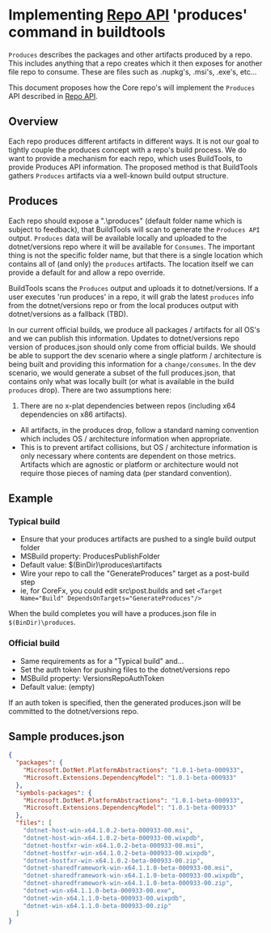 # Implementing [Repo API](RepoCompose.md) 'produces' command in buildtools

`Produces` describes the packages and other artifacts produced by a repo.  This includes anything that a repo creates which it then exposes for another file repo to consume.  These are files such as .nupkg's, .msi's, .exe's, etc...

This document proposes how the Core repo's will implement the `Produces` API described in [Repo API](RepoCompose.md).

## Overview

Each repo produces different artifacts in different ways.  It is not our goal to tightly couple the produces concept with a repo's build process.  We do want to provide a mechanism for each repo, which uses BuildTools, to provide Produces API information.  The proposed method is that BuildTools gathers `Produces` artifacts via a well-known build output structure.

## Produces

Each repo should expose a ".\produces" (default folder name which is subject to feedback), that BuildTools will scan to generate the `Produces API` output.  `Produces` data will be available locally and uploaded to the dotnet/versions repo where it will be available for `Consumes`.  The important thing is not the specific folder name, but that there is a single location which contains all of (and only) the `produces` artifacts.  The location itself we can provide a default for and allow a repo override.

BuildTools scans the `Produces` output and uploads it to dotnet/versions.  If a user executes 'run produces' in a repo, it will grab the latest `produces` info from the dotnet/versions repo or from the local produces output with dotnet/versions as a fallback (TBD).

In our current official builds, we produce all packages / artifacts for all OS's and we can publish this information.  Updates to dotnet/versions repo version of produces.json should only come from official builds.  We should be able to support the dev scenario where a single platform / architecture is being built and providing this information for a `change/consumes`. In the dev scenario, we would generate a subset of the full produces.json, that contains only what was locally built (or what is available in the build `produces` drop).  There are two assumptions here:

1. There are no x-plat dependencies between repos (including x64 dependencies on x86 artifacts).
- All artifacts, in the produces drop, follow a standard naming convention which includes OS / architecture information when appropriate.  
 -  This is to prevent artifact collisions, but OS / architecture information is only necessary where contents are dependent on those metrics.  Artifacts which are agnostic or platform or architecture would not require those pieces of naming data (per standard convention).

## Example

### Typical build

- Ensure that your produces artifacts are pushed to a single build output folder
 - MSBuild property: ProducesPublishFolder
 - Default value: $(BinDir)\produces\artifacts
- Wire your repo to call the "GenerateProduces" target as a post-build step
 - ie, for CoreFx, you could edit src\post.builds and set `<Target Name="Build" DependsOnTargets="GenerateProduces"/>`
 
When the build completes you will have a produces.json file in `$(BinDir)\produces`.

### Official build

- Same requirements as for a "Typical build" and...
- Set the auth token for pushing files to the dotnet/versions repo
 - MSBuild property: VersionsRepoAuthToken
 - Default value: (empty)

If an auth token is specified, then the generated produces.json will be committed to the dotnet/versions repo.

## Sample produces.json
``` json
{
  "packages": {
    "Microsoft.DotNet.PlatformAbstractions": "1.0.1-beta-000933",
    "Microsoft.Extensions.DependencyModel": "1.0.1-beta-000933"
  },
  "symbols-packages": {
    "Microsoft.DotNet.PlatformAbstractions": "1.0.1-beta-000933",
    "Microsoft.Extensions.DependencyModel": "1.0.1-beta-000933"
  },
  "files": [
    "dotnet-host-win-x64.1.0.2-beta-000933-00.msi",
    "dotnet-host-win-x64.1.0.2-beta-000933-00.wixpdb",
    "dotnet-hostfxr-win-x64.1.0.2-beta-000933-00.msi",
    "dotnet-hostfxr-win-x64.1.0.2-beta-000933-00.wixpdb",
    "dotnet-hostfxr-win-x64.1.0.2-beta-000933-00.zip",
    "dotnet-sharedframework-win-x64.1.1.0-beta-000933-00.msi",
    "dotnet-sharedframework-win-x64.1.1.0-beta-000933-00.wixpdb",
    "dotnet-sharedframework-win-x64.1.1.0-beta-000933-00.zip",
    "dotnet-win-x64.1.1.0-beta-000933-00.exe",
    "dotnet-win-x64.1.1.0-beta-000933-00.wixpdb",
    "dotnet-win-x64.1.1.0-beta-000933-00.zip"
  ]
}
```
